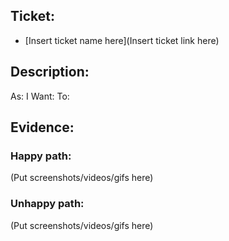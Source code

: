 ## Ticket:

- [Insert ticket name here](Insert ticket link here)

## Description:

As:
I Want:
To:

## Evidence:

### Happy path:

(Put screenshots/videos/gifs here)

### Unhappy path:

(Put screenshots/videos/gifs here)
